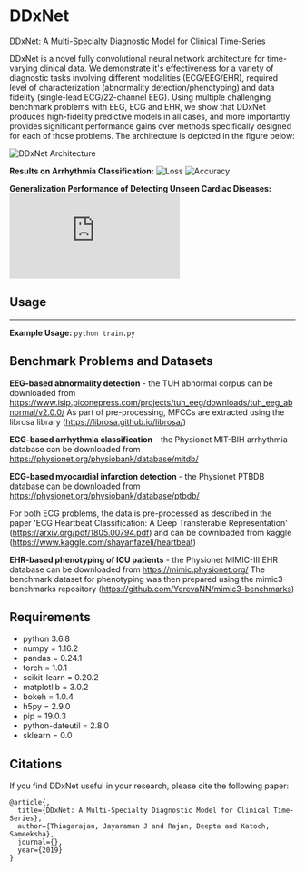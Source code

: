# DDxNet
DDxNet: A Multi-Specialty Diagnostic Model for Clinical Time-Series

DDxNet is a novel fully convolutional neural network architecture for time-varying clinical data. We demonstrate it's effectiveness for a variety of diagnostic tasks involving different modalities (ECG/EEG/EHR), required level of characterization (abnormality detection/phenotyping) and data fidelity (single-lead ECG/22-channel EEG). Using multiple challenging benchmark problems with EEG, ECG and EHR, we show that DDxNet produces high-fidelity predictive models in all cases, and more importantly provides significant performance gains over methods specifically designed for each of those problems. The architecture is depicted in the figure below:
<!-- ## DDxNet Architecture and Performance -->
![DDxNet Architecture](https://github.com/Drajan/DDxNet/figures/arch.jpg)

**Results on Arrhythmia Classification:**
![Loss](https://github.com/Drajan/DDxNet/figures/mit_loss.jpg)
![Accuracy](https://github.com/Drajan/DDxNet/figures/mit_acc.jpg)

**Generalization Performance of Detecting Unseen Cardiac Diseases:**
![Accuracy](https://github.com/Drajan/DDxNet/figures/incart.pdf)


## Usage
-----

**Example Usage:**
``python train.py``

## Benchmark Problems and Datasets

**EEG-based abnormality detection** - the TUH abnormal corpus can be downloaded from https://www.isip.piconepress.com/projects/tuh_eeg/downloads/tuh_eeg_abnormal/v2.0.0/
As part of pre-processing, MFCCs are extracted using the librosa library (https://librosa.github.io/librosa/)

**ECG-based arrhythmia classification** - the Physionet MIT-BIH arrhythmia database can be downloaded from https://physionet.org/physiobank/database/mitdb/

**ECG-based myocardial infarction detection** - the Physionet PTBDB database can be downloaded from https://physionet.org/physiobank/database/ptbdb/

For both ECG problems, the data is pre-processed as described in the paper 'ECG Heartbeat Classification: A Deep Transferable
Representation' (https://arxiv.org/pdf/1805.00794.pdf) and can be downloaded from kaggle (https://www.kaggle.com/shayanfazeli/heartbeat)

**EHR-based phenotyping of ICU patients** - the Physionet MIMIC-III EHR database can be downloaded from https://mimic.physionet.org/
The benchmark dataset for phenotyping was then prepared using the mimic3-benchmarks repository (https://github.com/YerevaNN/mimic3-benchmarks)


## Requirements
* python 3.6.8
* numpy = 1.16.2
* pandas = 0.24.1
* torch = 1.0.1
* scikit-learn = 0.20.2
* matplotlib = 3.0.2
* bokeh = 1.0.4
* h5py = 2.9.0
* pip = 19.0.3
* python-dateutil = 2.8.0
* sklearn = 0.0


## Citations

If you find DDxNet useful in your research, please cite the following paper:
```
@article{,
  title={DDxNet: A Multi-Specialty Diagnostic Model for Clinical Time-Series},
  author={Thiagarajan, Jayaraman J and Rajan, Deepta and Katoch, Sameeksha},
  journal={},
  year={2019}
}
```
